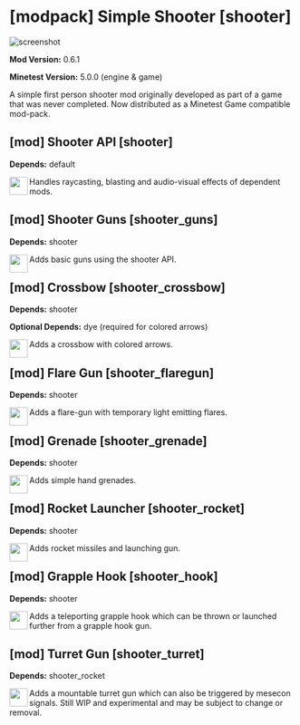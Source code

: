 [modpack] Simple Shooter [shooter]
====================================

![screenshot](https://raw.githubusercontent.com/stujones11/shooter/master/screenshot.png)

**Mod Version:** 0.6.1

**Minetest Version:** 5.0.0 (engine & game)

A simple first person shooter mod originally developed as part of a game that
was never completed. Now distributed as a Minetest Game compatible mod-pack.

[mod] Shooter API [shooter]
---------------------------

**Depends:** default

<img align="left" width="32" height="32" src="https://raw.githubusercontent.com/stujones11/shooter/master/shooter/textures/shooter_powder.png">
Handles raycasting, blasting and audio-visual effects of dependent mods.

[mod] Shooter Guns [shooter_guns]
---------------------------------

**Depends:** shooter

<img align="left" width="32" height="32" src="https://raw.githubusercontent.com/stujones11/shooter/master/shooter_guns/textures/shooter_rifle.png">
Adds basic guns using the shooter API.

[mod] Crossbow [shooter_crossbow]
---------------------------------

**Depends:** shooter

**Optional Depends:** dye (required for colored arrows)

<img align="left" width="32" height="32" src="https://raw.githubusercontent.com/stujones11/shooter/master/shooter_crossbow/textures/shooter_crossbow.png">
Adds a crossbow with colored arrows.

[mod] Flare Gun [shooter_flaregun]
----------------------------------

**Depends:** shooter

<img align="left" width="32" height="32" src="https://raw.githubusercontent.com/stujones11/shooter/master/shooter_flaregun/textures/shooter_flaregun.png">
Adds a flare-gun with temporary light emitting flares.

[mod] Grenade [shooter_grenade]
-------------------------------

**Depends:** shooter

<img align="left" width="32" height="32" src="https://raw.githubusercontent.com/stujones11/shooter/master/shooter_grenade/textures/shooter_hand_grenade.png">
Adds simple hand grenades.

[mod] Rocket Launcher [shooter_rocket]
--------------------------------------

**Depends:** shooter

<img align="left" width="32" height="32" src="https://raw.githubusercontent.com/stujones11/shooter/master/shooter_rocket/textures/shooter_rocket_gun_loaded.png">
Adds rocket missiles and launching gun.

[mod] Grapple Hook [shooter_hook]
---------------------------------

**Depends:** shooter

<img align="left" width="32" height="32" src="https://raw.githubusercontent.com/stujones11/shooter/master/shooter_hook/textures/shooter_hook_gun_loaded.png">
Adds a teleporting grapple hook which can be thrown or launched
further from a grapple hook gun.

[mod] Turret Gun [shooter_turret]
---------------------------------

**Depends:** shooter_rocket

<img align="left" width="32" height="32" src="https://raw.githubusercontent.com/stujones11/shooter/master/shooter_turret/textures/shooter_turret_gun.png">
Adds a mountable turret gun which can also be triggered by mesecon signals.
Still WIP and experimental and may be subject to change or removal.
